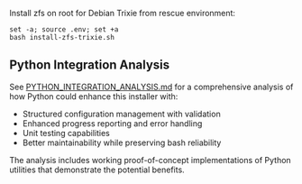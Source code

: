 Install zfs on root for Debian Trixie from rescue environment:

    set -a; source .env; set +a
    bash install-zfs-trixie.sh

## Python Integration Analysis

See [PYTHON_INTEGRATION_ANALYSIS.md](PYTHON_INTEGRATION_ANALYSIS.md) for a comprehensive analysis of how Python could enhance this installer with:

- Structured configuration management with validation
- Enhanced progress reporting and error handling  
- Unit testing capabilities
- Better maintainability while preserving bash reliability

The analysis includes working proof-of-concept implementations of Python utilities that demonstrate the potential benefits.
